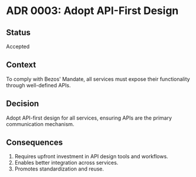 # ADR 0003: Adopt API-First Design

## Status

Accepted

## Context

To comply with Bezos' Mandate, all services must expose their functionality through well-defined APIs.

## Decision

Adopt API-first design for all services, ensuring APIs are the primary communication mechanism.

## Consequences

1. Requires upfront investment in API design tools and workflows.
2. Enables better integration across services.
3. Promotes standardization and reuse.
